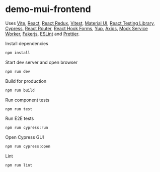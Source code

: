 # demo-mui-frontend

Uses 
[Vite](https://vitejs.dev/), 
[React](https://reactjs.org/),
[React Redux](https://react-redux.js.org/),
[Vitest](https://vitest.dev/),
[Material UI](https://material-ui.com/),
[React Testing Library](https://github.com/testing-library/react-testing-library), 
[Cypress](https://www.cypress.io/),
[React Router](https://reactrouter.com/),
[React Hook Forms](https://react-hook-form.com/),
[Yup](https://github.com/jquense/yup),
[Axios](https://axios-http.com/),
[Mock Service Worker](https://mswjs.io/),
[Fakerjs](https://fakerjs.dev/),
[ESLint](https://eslint.org/) and
[Prettier](https://prettier.io/).

Install dependencies
```sh
npm install
```

Start dev server and open browser
```sh
npm run dev
```

Build for production
```sh
npm run build
```

Run component tests
```sh
npm run test
```

Run E2E tests
```sh
npm run cypress:run
```

Open Cypress GUI
```sh
npm run cypress:open
```

Lint
```sh
npm run lint
```
